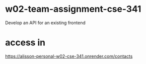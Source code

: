 # w02-team-assignment-cse-341
Develop an API for an existing frontend

# access in
https://alisson-personal-w02-cse-341.onrender.com/contacts
